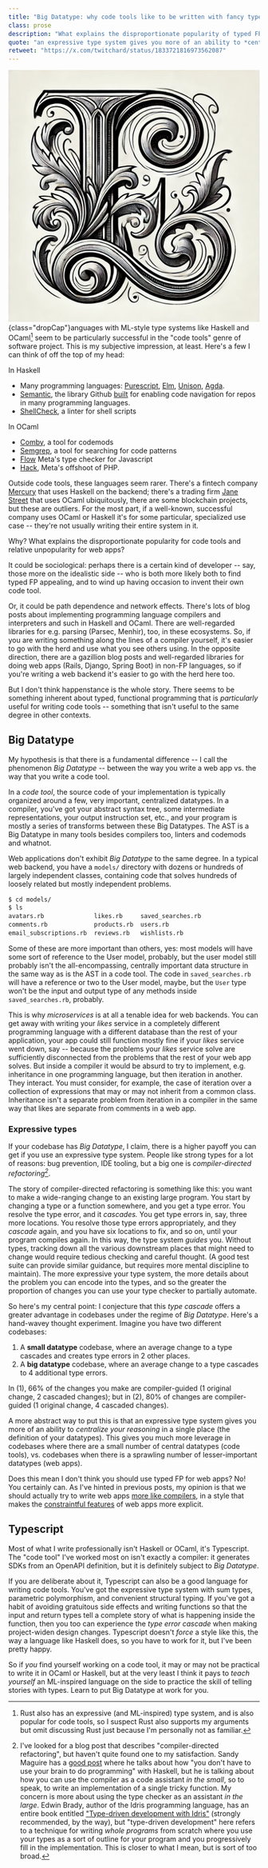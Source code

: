 ```yaml
---
title: "Big Datatype: why code tools like to be written with fancy types"
class: prose
description: "What explains the disproportionate popularity of typed FP for code tools and relative unpopularity for web apps?"
quote: "an expressive type system gives you more of an ability to *centralize your reasoning* in a single place"
retweet: "https://x.com/twitchard/status/1833721816973562087"
---
```

![L](../images/dropCapL.webp){class="dropCap"}anguages with ML-style type systems like Haskell and OCaml[^1] seem to be particularly successful in the "code tools" genre of software project. This is my subjective impression, at least. Here's a few I can think of off the top of my head:

In Haskell

* Many programming languages: [Purescript](https://www.purescript.org/), [Elm](https://github.com/elm/compiler/), [Unison](https://github.com/unisonweb/unison), [Agda](https://github.com/agda/agda).
* [Semantic](https://github.com/github/semantic), the library Github [built](https://github.com/github/semantic/blob/main/docs/why-haskell.md) for enabling code navigation for repos in many programming languages.
* [ShellCheck](https://github.com/koalaman/shellcheck), a linter for shell scripts

In OCaml

* [Comby](https://github.com/comby-tools/comby), a tool for codemods
* [Semgrep](https://github.com/semgrep/semgrep), a tool for searching for code patterns
* [Flow](https://github.com/facebook/flow,) Meta's type checker for Javascript
* [Hack](https://github.com/facebook/hhvm/tree/master/hphp/hack), Meta's offshoot of PHP.

Outside code tools, these languages seem rarer. There's a fintech company [Mercury](https://mercury.com/) that uses Haskell on the backend; there's a trading firm [Jane Street](https://www.janestreet.com/) that uses OCaml ubiquitously, there are some blockchain projects, but these are outliers. For the most part, if a well-known, successful company uses OCaml or Haskell it's for some particular, specialized use case -- they're not usually writing their entire system in it.

Why? What explains the disproportionate popularity for code tools and relative unpopularity for web apps?

It could be sociological: perhaps there is a certain kind of developer -- say, those more on the idealistic side -- who is both more likely both to find typed FP appealing, and to wind up having occasion to invent their own code tool.

Or, it could be path dependence and network effects. There's lots of blog posts about implementing programming language compilers and interpreters and such in Haskell and OCaml. There are well-regarded libraries for e.g. parsing (Parsec, Menhir), too, in these ecosystems. So, if you are writing something along the lines of a compiler yourself, it's easier to go with the herd and use what you see others using. In the opposite direction, there are a gazillion blog posts and well-regarded libraries for doing web apps (Rails, Django, Spring Boot) in non-FP languages, so if you're writing a web backend it's easier to go with the herd here too.

But I don't think happenstance is the whole story. There seems to be something inherent about typed, functional programming that is *particularly* useful for writing code tools -- something that isn't useful to the same degree in other contexts.

## Big Datatype

My hypothesis is that there is a fundamental difference -- I call the phenomenon *Big Datatype* -- between the way you write a web app vs. the way that you write a code tool.

In a *code tool*, the source code of your implementation is typically organized around a few, very important, centralized datatypes. In a compiler, you've got your abstract syntax tree, some intermediate representations, your output instruction set, etc., and your program is mostly a series of transforms between these Big Datatypes. The AST is a Big Datatype in many tools besides compilers too, linters and codemods and whatnot.

Web applications don't exhibit *Big Datatype* to the same degree. In a typical web backend, you have a `models/` directory with dozens or hundreds of largely independent classes, containing code that solves hundreds of loosely related but mostly independent problems. 

```bash
$ cd models/
$ ls 
avatars.rb              likes.rb     saved_searches.rb
comments.rb             products.rb  users.rb
email_subscriptions.rb  reviews.rb   wishlists.rb
```

Some of these are more important than others, yes: most models will have some sort of reference to the User model, probably, but the user model still probably isn't the all-encompassing, centrally important data structure in the same way as is the AST in a code tool. The code in `saved_searches.rb` will have a reference or two to the User model, maybe, but the `User` type won't be the input and output type of any methods inside `saved_searches.rb`, probably.

This is why *microservices* is at all a tenable idea for web backends. You can get away with writing your *likes* service in a completely different programming language with a different database than the rest of your application, your app could still function mostly fine if your *likes* service went down, say -- because the problems your *likes* service solve are sufficiently disconnected from the problems that the rest of your web app solves. But inside a compiler it would be absurd to try to implement, e.g. inheritance in one programming language, but then iteration in another. They interact. You must consider, for example, the case of iteration over a collection of expressions that may or may not inherit from a common class. Inheritance isn't a separate problem from iteration in a compiler in the same way that likes are separate from comments in a web app.

### Expressive types

If your codebase has *Big Datatype*, I claim, there is a higher payoff you can get if you use an expressive type system. People like strong types for a lot of reasons: bug prevention, IDE tooling, but a big one is *compiler-directed refactoring[^2]*. 

The story of compiler-directed refactoring is something like this: you want to make a wide-ranging change to an existing large program. You start by changing a type or a function somewhere, and you get a type error. You resolve the type error, and it *cascades.* You get type errors in, say, three more locations. You resolve those type errors appropriately, and they *cascade* again, and you have six locations to fix, and so on, until your program compiles again. In this way, the type system *guides* you. Without types, tracking down all the various downstream places that might need to change would require tedious checking and careful thought. (A good test suite can provide similar guidance, but requires more mental discipline to maintain). The more expressive your type system, the more details about the problem you can encode into the types, and so the greater the proportion of changes you can use your type checker to partially automate.

So here's my centraI point: I conjecture that this *type cascade* offers a greater advantage in codebases under the regime of *Big Datatype*. Here's a hand-wavey thought experiment. Imagine you have two different codebases:

1. A **small datatype** codebase, where an average change to a type cascades and creates type errors in 2 other places.
2. A **big datatype** codebase, where an average change to a type cascades to 4 additional type errors.

In (1), 66% of the changes you make are compiler-guided (1 original change, 2 cascaded changes); but in (2), 80% of changes are compiler-guided (1 original change, 4 cascaded changes).

A more abstract way to put this is that an expressive type system gives you more of an ability to *centralize your reasoning* in a single place (the definition of your datatypes). This gives you much more leverage in codebases where there are a small number of central datatypes (code tools), vs. codebases when there is a sprawling number of lesser-important datatypes (web apps).

Does this mean I don't think you should use typed FP for web apps? No! You certainly can. As I've hinted in previous posts, my opinion is that we should actually try to write web apps [more like compilers](2019-11-01-beware-middleware.html), in a style that makes the [constraintful features](http://localhost:8000/posts/2021-04-24-behavior-constraining-features.html) of web apps more explicit.

## Typescript

Most of what I write professionally isn't Haskell or OCaml, it's Typescript. The "code tool" I've worked most on isn't exactly a compiler: it generates SDKs from an OpenAPI definition, but it is definitely subject to *Big Datatype*.

If you are deliberate about it, Typescript can also be a good language for writing code tools. You've got the expressive type system with sum types, parametric polymorphism, and convenient structural typing. If you've got a habit of avoiding gratuitous side effects and writing functions so that the input and return types tell a complete story of what is happening inside the function, then you too can experience the *type error cascade* when making project-widen design changes. Typescript doesn't *force* a style like this, the way a language like Haskell does, so you have to work for it, but I've been pretty happy. 

So if *you* find yourself working on a code tool, it may or may not be practical to write it in OCaml or Haskell, but at the very least I think it pays to *teach yourself* an ML-inspired language on the side to practice the skill of telling stories with types. Learn to put Big Datatype at work for you.

[^1]: Rust also has an expressive (and ML-inspired) type system, and is also popular for code tools, so I suspect Rust also supports my arguments but omit discussing Rust just because I'm personally not as familiar.

[^2]: I've looked for a blog post that describes "compiler-directed refactoring", but haven't quite found one to my satisfaction. Sandy Maguire has a [good post](https://reasonablypolymorphic.com/blog/typeholes/) where he talks about how "you don't have to use your brain to do programming" with Haskell, but he is talking about how you can use the compiler as a code assistant *in the small*, so to speak, to write an implementation of a single tricky function. My concern is more about using the type checker as an assistant *in the large*. Edwin Brady, author of the Idris programming language, has an entire book entitled ["Type-driven development with Idris"](https://www.manning.com/books/type-driven-development-with-idris) (strongly recommended, by the way), but "type-driven development" here refers to a technique for writing *whole programs* from scratch where you use your types as a sort of outline for your program and you progressively fill in the implementation. This is closer to what I mean, but is sort of too broad. 
